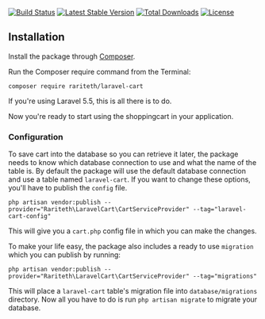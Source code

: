 
[![Build Status](https://travis-ci.org/rariteth/laravel-cart.svg?branch=master)](https://travis-ci.org/rariteth/laravel-cart)
[![Latest Stable Version](https://poser.pugx.org/rariteth/laravel-cart/v/stable)](https://packagist.org/packages/rariteth/laravel-cart)
[![Total Downloads](https://poser.pugx.org/rariteth/laravel-cart/downloads)](https://packagist.org/packages/rariteth/laravel-cart)
[![License](https://poser.pugx.org/rariteth/laravel-cart/license)](https://packagist.org/packages/rariteth/laravel-cart)


## Installation

Install the package through [Composer](http://getcomposer.org/).

Run the Composer require command from the Terminal:

    composer require rariteth/laravel-cart

If you're using Laravel 5.5, this is all there is to do.

Now you're ready to start using the shoppingcart in your application.

### Configuration
To save cart into the database so you can retrieve it later, the package needs to know which database connection to use and what the name of the table is.
By default the package will use the default database connection and use a table named `laravel-cart`.
If you want to change these options, you'll have to publish the `config` file.

    php artisan vendor:publish --provider="Rariteth\LaravelCart\CartServiceProvider" --tag="laravel-cart-config"

This will give you a `cart.php` config file in which you can make the changes.

To make your life easy, the package also includes a ready to use `migration` which you can publish by running:

    php artisan vendor:publish --provider="Rariteth\LaravelCart\CartServiceProvider" --tag="migrations"

This will place a `laravel-cart` table's migration file into `database/migrations` directory. Now all you have to do is run `php artisan migrate` to migrate your database.
